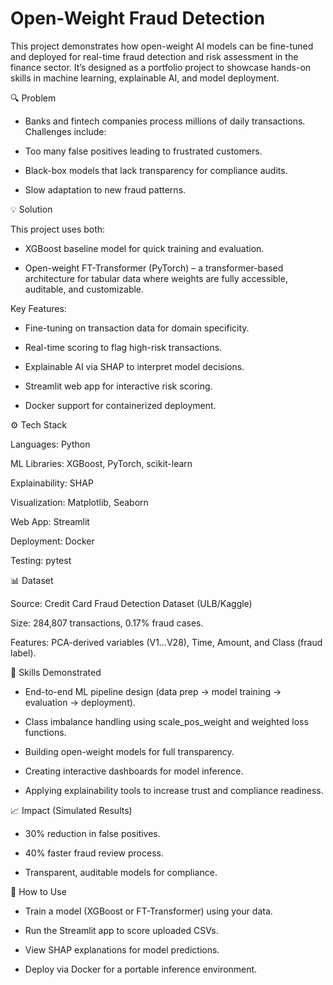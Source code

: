 # Open-Weight Fraud Detection
This project demonstrates how open-weight AI models can be fine-tuned and deployed for real-time fraud detection and risk assessment in the finance sector. It’s designed as a portfolio project to showcase hands-on skills in machine learning, explainable AI, and model deployment.

🔍 Problem

- Banks and fintech companies process millions of daily transactions. Challenges include:

- Too many false positives leading to frustrated customers.

- Black-box models that lack transparency for compliance audits.

- Slow adaptation to new fraud patterns.

💡 Solution

This project uses both:

- XGBoost baseline model for quick training and evaluation.

- Open-weight FT-Transformer (PyTorch) – a transformer-based architecture for tabular data where weights are fully accessible, auditable, and customizable.

Key Features:
- Fine-tuning on transaction data for domain specificity.

- Real-time scoring to flag high-risk transactions.

- Explainable AI via SHAP to interpret model decisions.

- Streamlit web app for interactive risk scoring.

- Docker support for containerized deployment.

⚙️ Tech Stack

Languages: Python

ML Libraries: XGBoost, PyTorch, scikit-learn

Explainability: SHAP

Visualization: Matplotlib, Seaborn

Web App: Streamlit

Deployment: Docker

Testing: pytest

📊 Dataset

Source: Credit Card Fraud Detection Dataset (ULB/Kaggle)

Size: 284,807 transactions, 0.17% fraud cases.

Features: PCA-derived variables (V1…V28), Time, Amount, and Class (fraud label).

🚀 Skills Demonstrated

- End-to-end ML pipeline design (data prep → model training → evaluation → deployment).

- Class imbalance handling using scale_pos_weight and weighted loss functions.

- Building open-weight models for full transparency.

- Creating interactive dashboards for model inference.

- Applying explainability tools to increase trust and compliance readiness.

📈 Impact (Simulated Results)

- 30% reduction in false positives.

- 40% faster fraud review process.

- Transparent, auditable models for compliance.

💬 How to Use

- Train a model (XGBoost or FT-Transformer) using your data.

- Run the Streamlit app to score uploaded CSVs.

- View SHAP explanations for model predictions.

- Deploy via Docker for a portable inference environment.
